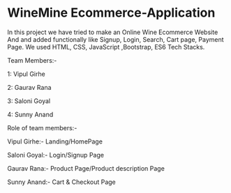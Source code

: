 # WineMine Ecommerce-Application

In this project we have tried to make an Online Wine Ecommerce Website And and added functionally like Signup, Login, Search, Cart page, Payment Page. We used HTML, CSS, JavaScript ,Bootstrap, ES6 Tech Stacks.

Team Members:-

1: Vipul Girhe

2: Gaurav Rana

3: Saloni Goyal

4: Sunny Anand

Role of team members:-

Vipul Girhe:- Landing/HomePage

Saloni Goyal:- Login/Signup Page

Gaurav Rana:- Product Page/Product description Page
 
Sunny Anand:- Cart & Checkout Page
